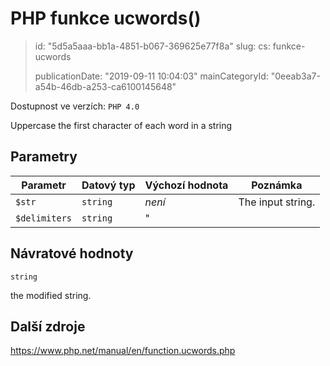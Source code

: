 PHP funkce ucwords()
====================

> id: "5d5a5aaa-bb1a-4851-b067-369625e77f8a"
> slug:
> 	cs: funkce-ucwords
>
> publicationDate: "2019-09-11 10:04:03"
> mainCategoryId: "0eeab3a7-a54b-46db-a253-ca6100145648"

Dostupnost ve verzích: `PHP 4.0`

Uppercase the first character of each word in a string


Parametry
--------------

| Parametr | Datový typ | Výchozí hodnota | Poznámka |
|-----|-----|-----|-----|
| `$str` | `string` | *není* | The input string. |
| `$delimiters` | `string` | " |  |


Návratové hodnoty
----------------

`string`

the modified string.

Další zdroje
------------

https://www.php.net/manual/en/function.ucwords.php
